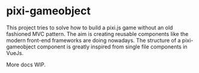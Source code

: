 # pixi-gameobject
This project tries to solve how to build a pixi.js game without an old fashioned MVC pattern.
The aim is creating reusable components like the modern front-end frameworks are doing nowadays.
The structure of a pixi-gameobject component is greatly inspired from single file components in VueJs.

More docs WIP.
